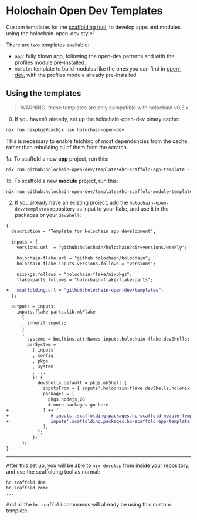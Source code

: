 # Holochain Open Dev Templates

Custom templates for the [scaffolding tool](https://github.com/holochain/scaffolding), to develop apps and modules using the holochain-open-dev style!

There are two templates available:

- `app`: fully blown app, following the open-dev patterns and with the profiles module pre-installed.
- `module`: template to build modules like the ones you can find in [open-dev](https://github.com/holochain-open-dev), with the profiles module already pre-installed.

## Using the templates

> WARNING: these templates are only compatible with holochain v0.3.x.

0. If you haven't already, set up the holochain-open-dev binary cache:

```bash
nix run nixpkgs#cachix use holochain-open-dev
```

This is necessary to enable fetching of most dependencies from the cache, rather than rebuilding all of them from the scratch.

1a. To scaffold a new **app** project, run this:

```bash
nix run github:holochain-open-dev/templates#hc-scaffold-app-template -- web-app
```

1b. To scaffold a new **module** project, run this:

```bash
nix run github:holochain-open-dev/templates#hc-scaffold-module-template -- web-app
```

2. If you already have an existing project, add the `holochain-open-dev/templates` repository as input to your flake, and use it in the packages or your `devShell`:

```diff
{
  description = "Template for Holochain app development";

  inputs = {
    versions.url  = "github:holochain/holochain?dir=versions/weekly";

    holochain-flake.url = "github:holochain/holochain";
    holochain-flake.inputs.versions.follows = "versions";

    nixpkgs.follows = "holochain-flake/nixpkgs";
    flake-parts.follows = "holochain-flake/flake-parts";

+   scaffolding.url = "github:holochain-open-dev/templates";
  };

  outputs = inputs:
    inputs.flake-parts.lib.mkFlake
      {
        inherit inputs;
      }
      {
        systems = builtins.attrNames inputs.holochain-flake.devShells;
        perSystem =
          { inputs'
          , config
          , pkgs
          , system
          , ...
          }: {
            devShells.default = pkgs.mkShell {
              inputsFrom = [ inputs'.holochain-flake.devShells.holonix ];
              packages = [
                pkgs.nodejs_20
                # more packages go here
+             ] ++ [
+                # inputs'.scaffolding.packages.hc-scaffold-module-template # if your repository is a module
+                inputs'.scaffolding.packages.hc-scaffold-app-template      # if your repository is an app
              ];
            };
          };
      };
}  
```

---

After this set up, you will be able to `nix develop` from inside your repository, and use the scaffolding tool as normal:

```bash
hc scaffold dna
hc scaffold zome
...
```

And all the `hc scaffold` commands will already be using this custom template.
